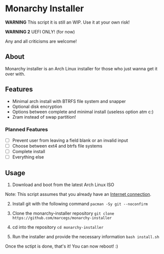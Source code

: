 # Monarchy Installer

**WARNING** This script it is still an WIP. Use it at your own risk!

**WARNING 2** UEFI ONLY! (for now)

Any and all criticisms are welcome!

## About

Monarchy installer is an Arch Linux installer for those who just wanna get it over with.

## Features

- Minimal arch install with BTRFS file system and snapper
- Optional disk encryption
- Options between complete and minimal install (useless option atm c:)
- Zram instead of swap partition!

### Planned Features

- [ ] Prevent user from leaving a field blank or an invalid input
- [ ] Choose between ext4 and btrfs file systems
- [ ] Complete install 
- [ ] Everything else

## Usage

1. Download and boot from the latest Arch Linux ISO

Note: This script assumes that you already have an [Internet connection](https://wiki.archlinux.org/title/Installation_guide#Connect_to_the_internet). 

2. Install git with the following command `pacman -Sy git --noconfirm`

3. Clone the monarchy-installer repository `git clone https://github.com/marcegs/monarchy-installer`

4. cd into the repository `cd monarchy-installer`

5. Run the installer and provide the necessary information `bash install.sh`


Once the sctipt is done, that's it! You can now reboot! :)
